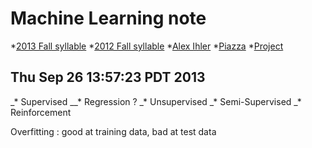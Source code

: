 # Machine Learning note

*[2013 Fall syllable](http://sli.ics.uci.edu/Classes/2013F-273a)
*[2012 Fall syllable](http://sli.ics.uci.edu/Classes/2012F-273a)
*[Alex Ihler](http://www.ics.uci.edu/~ihler/)
*[Piazza](https://piazza.com/class/hlr1ws3vto25yy)
*[Project](http://www.kaggle.com/)

## Thu Sep 26 13:57:23 PDT 2013

_* Supervised
__* Regression ? 
_* Unsupervised
_* Semi-Supervised
_* Reinforcement


Overfitting : 
good at training data, bad at test data





